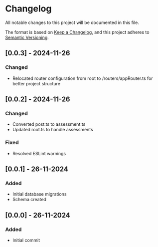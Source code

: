 # Changelog

All notable changes to this project will be documented in this file.

The format is based on [Keep a Changelog](https://keepachangelog.com/en/1.0.0/),
and this project adheres to [Semantic Versioning](https://semver.org/spec/v2.0.0.html).

## [0.0.3] - 2024-11-26

### Changed

- Relocated router configuration from root to /routers/appRouter.ts for better project structure

## [0.0.2] - 2024-11-26

### Changed

- Converted post.ts to assessment.ts
- Updated root.ts to handle assessments

### Fixed

- Resolved ESLint warnings

## [0.0.1] - 26-11-2024

### Added

- Initial database migrations
- Schema created

## [0.0.0] - 26-11-2024

### Added

- Initial commit
